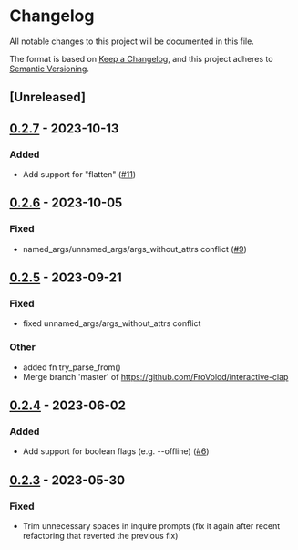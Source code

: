 # Changelog
All notable changes to this project will be documented in this file.

The format is based on [Keep a Changelog](https://keepachangelog.com/en/1.0.0/),
and this project adheres to [Semantic Versioning](https://semver.org/spec/v2.0.0.html).

## [Unreleased]

## [0.2.7](https://github.com/near-cli-rs/interactive-clap/compare/interactive-clap-derive-v0.2.6...interactive-clap-derive-v0.2.7) - 2023-10-13

### Added
- Add support for "flatten" ([#11](https://github.com/near-cli-rs/interactive-clap/pull/11))

## [0.2.6](https://github.com/near-cli-rs/interactive-clap/compare/interactive-clap-derive-v0.2.5...interactive-clap-derive-v0.2.6) - 2023-10-05

### Fixed
- named_args/unnamed_args/args_without_attrs conflict ([#9](https://github.com/near-cli-rs/interactive-clap/pull/9))

## [0.2.5](https://github.com/near-cli-rs/interactive-clap/compare/interactive-clap-derive-v0.2.4...interactive-clap-derive-v0.2.5) - 2023-09-21

### Fixed
- fixed unnamed_args/args_without_attrs conflict

### Other
- added fn try_parse_from()
- Merge branch 'master' of https://github.com/FroVolod/interactive-clap

## [0.2.4](https://github.com/near-cli-rs/interactive-clap/compare/interactive-clap-derive-v0.2.3...interactive-clap-derive-v0.2.4) - 2023-06-02

### Added
- Add support for boolean flags (e.g. --offline) ([#6](https://github.com/near-cli-rs/interactive-clap/pull/6))

## [0.2.3](https://github.com/near-cli-rs/interactive-clap/compare/interactive-clap-derive-v0.2.2...interactive-clap-derive-v0.2.3) - 2023-05-30

### Fixed
- Trim unnecessary spaces in inquire prompts (fix it again after recent refactoring that reverted the previous fix)
